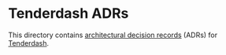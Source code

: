 # Tenderdash ADRs

This directory contains [architectural decision records](https://adr.github.io/) (ADRs) for [Tenderdash](https://github.com/dashevo/tenderdash/).
